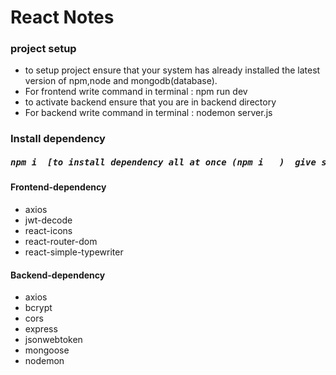 <h1>React Notes</h1>
<h3>project setup</h3>
<ul>
	<li>to setup project ensure that your system has already installed the latest version of npm,node and mongodb(database).</li>
	<li>For frontend write command in terminal :  npm run dev</li>
	<li>to activate backend ensure that you are in backend directory</li>
	<li>For backend write command in terminal :  nodemon server.js</li>
</ul>

<h3>Install dependency</h3>
<h5><pre>npm i <dependency-name> [to install dependency all at once (npm i <dependency-name> <dependency-name> <dependency-name>)  give space between <dependency-name>]</pre></h5>
<h4>Frontend-dependency</h4>
	<ul>
		<li>axios</li>
		<li>jwt-decode</li>
		<li>react-icons</li>
		<li>react-router-dom</li>
		<li>react-simple-typewriter</li>
	</ul>
<h4>Backend-dependency</h4>
	<ul>
		<li>axios</li>
		<li>bcrypt</li>
		<li>cors</li>
		<li>express</li>
		<li>jsonwebtoken</li>
		<li>mongoose</li>
		<li>nodemon</li>
	</ul>